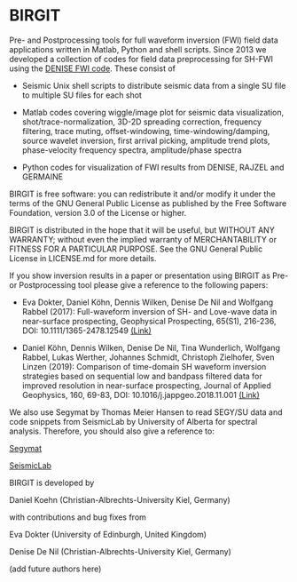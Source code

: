 # BIRGIT
Pre- and Postprocessing tools for full waveform inversion (FWI) field data applications written in Matlab, Python and shell scripts. Since 2013 we developed a collection of codes for field data preprocessing for SH-FWI using the [DENISE FWI code](https://github.com/daniel-koehn/DENISE-Black-Edition). These consist of 

- Seismic Unix shell scripts to distribute seismic data from a single SU file to multiple SU files for each shot

- Matlab codes covering wiggle/image plot for seismic data visualization, shot/trace-normalization, 3D-2D spreading correction, frequency filtering, trace muting, offset-windowing, time-windowing/damping, source wavelet inversion, first arrival picking, amplitude trend plots, phase-velocity frequency spectra, amplitude/phase spectra

- Python codes for visualization of FWI results from DENISE, RAJZEL and GERMAINE

BIRGIT is free software: you can redistribute it and/or modify it under the terms of the GNU General Public License as published by the Free Software Foundation, version 3.0 of the License or higher.

BIRGIT is distributed in the hope that it will be useful, but WITHOUT ANY WARRANTY; without even the implied warranty of MERCHANTABILITY or FITNESS FOR A PARTICULAR PURPOSE. See the GNU General Public License in LICENSE.md for more details.

If you show inversion results in a paper or presentation using BIRGIT as Pre- or Postprocessing tool please give a reference to the following papers:

- Eva Dokter, Daniel Köhn, Dennis Wilken, Denise De Nil and Wolfgang Rabbel (2017): Full-waveform inversion of SH- and Love-wave data in near-surface prospecting, Geophysical Prospecting, 65(S1), 216-236, DOI: 10.1111/1365-2478.12549 [(Link)](https://onlinelibrary.wiley.com/doi/abs/10.1111/1365-2478.12549)

- Daniel Köhn, Dennis Wilken, Denise De Nil, Tina Wunderlich, Wolfgang Rabbel, Lukas Werther, Johannes Schmidt, Christoph Zielhofer, Sven Linzen (2019): Comparison of time-domain SH waveform inversion strategies based on sequential low and bandpass filtered data for improved resolution in near-surface prospecting, Journal of Applied Geophysics, 160, 69-83, DOI: 10.1016/j.jappgeo.2018.11.001 [(Link)](https://www.sciencedirect.com/science/article/pii/S0926985118303720?via%3Dihub)

We also use Segymat by Thomas Meier Hansen to read SEGY/SU data and code snippets from SeismicLab by University of Alberta for spectral analysis. Therefore, you should also give a reference to:

[Segymat](https://github.com/cultpenguin/segymat)

[SeismicLab](http://seismic-lab.physics.ualberta.ca/index.html)

BIRGIT is developed by 

Daniel Koehn (Christian-Albrechts-University Kiel, Germany)

with contributions and bug fixes from 

Eva Dokter (University of Edinburgh, United Kingdom)

Denise De Nil (Christian-Albrechts-University Kiel, Germany)

(add future authors here)
